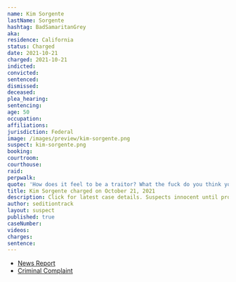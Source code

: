 ```yaml
---
name: Kim Sorgente
lastName: Sorgente
hashtag: BadSamaritanGrey
aka:
residence: California
status: Charged
date: 2021-10-21
charged: 2021-10-21
indicted:
convicted:
sentenced:
dismissed:
deceased:
plea_hearing:
sentencing:
age: 50
occupation:
affiliations:
jurisdiction: Federal
image: /images/preview/kim-sorgente.png
suspect: kim-sorgente.png
booking:
courtroom:
courthouse:
raid:
perpwalk:
quote: 'How does it feel to be a traitor? What the fuck do you think you’re doing?'
title: Kim Sorgente charged on October 21, 2021
description: Click for latest case details. Suspects innocent until proven guilty.
author: seditiontrack
layout: suspect
published: true
caseNumber:
videos:
charges:
sentence:
---
```

- [News Report](https://losangeles.cbslocal.com/2021/10/26/huntington-beach-resident-arrested-for-involvement-in-capitol-riots/)
- [Criminal Complaint](https://extremism.gwu.edu/sites/g/files/zaxdzs2191/f/Kim%20Michael%20Sorgate%20Criminal%20Complaint.pdf)
